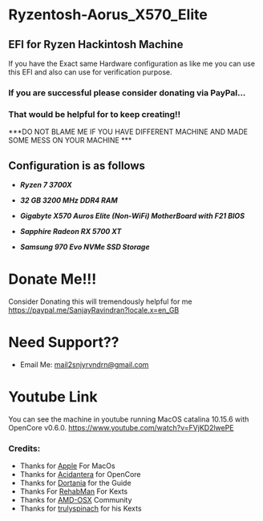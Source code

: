 # Ryzentosh-Aorus_X570_Elite

## EFI for Ryzen Hackintosh Machine
If you have the Exact same Hardware configuration as like me you can use this EFI and also can use for verification purpose.

### If you are successful please consider donating via PayPal...
### That would be helpful for to keep creating!!

***DO NOT BLAME ME IF YOU HAVE DIFFERENT MACHINE AND MADE SOME MESS ON YOUR MACHINE ***

## Configuration is as follows ##

 - ***Ryzen 7 3700X***
 
- ***32 GB 3200 MHz DDR4 RAM***
 
- ***Gigabyte X570 Auros Elite (Non-WiFi) MotherBoard with F21 BIOS***
 
- ***Sapphire Radeon RX 5700 XT***
 
- ***Samsung 970 Evo NVMe SSD Storage***

 
 # Donate Me!!!
 
Consider Donating this will tremendously helpful for me
https://paypal.me/SanjayRavindran?locale.x=en_GB


# Need Support??

- Email Me: mail2snjyrvndrn@gmail.com

# Youtube Link

You can see the machine in youtube running MacOS catalina 10.15.6 with OpenCore v0.6.0. 
https://www.youtube.com/watch?v=FVjKD2lwePE


### Credits:

- Thanks for [Apple](https://www.apple.com/ "Apple") For MacOs
- Thanks for [Acidantera](https://github.com/acidanthera "Acidantera") for OpenCore
- Thanks for [Dortania](https://dortania.github.io/OpenCore-Install-Guide/ "Dortania") for the Guide
- Thanks For [RehabMan](https://github.com/RehabMan "RehabMan") For Kexts
- Thanks for [AMD-OSX](https://forum.amd-osx.com/index.php "AMD-OSX") Community 
- Thanks for [trulyspinach](https://github.com/trulyspinach "trulyspinach") for his Kexts
